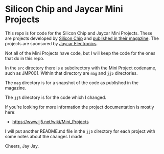 # Silicon Chip and Jaycar Mini Projects

This repo is for code for the Silicon Chip and Jaycar Mini Projects. These are projects developed by
[Silicon Chip](https://www.siliconchip.com.au/)
and
[published in their magazine](https://www.siliconchip.com.au/Series/417).
The projects are sponsored by
[Jaycar Electronics](https://www.jaycar.com.au/).

Not all of the Mini Projects have code, but I will keep the code for the ones that do in this repo.

In the `src` directory there is a subdirectory with the Mini Project codename, such as JMP001. Within that directory are
`mag` and `jj5` directories.

The `mag` directory is for a snapshot of the code as published in the magazine.

The `jj5` directory is for the code which I changed.

If you're looking for more information the project documentation is mostly here:

- https://www.jj5.net/wiki/Mini_Projects

I will put another README.md file in the `jj5` directory for each project with some notes about the changes I made.

Cheers,
Jay Jay.
